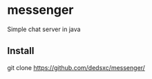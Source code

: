 # messenger

Simple chat server in java

## Install

git clone https://github.com/dedsxc/messenger/
